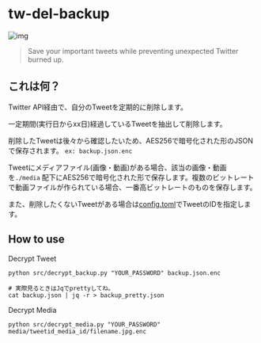 # tw-del-backup

![img](https://i.imgur.com/BDhkLK8.jpg)

> Save your important tweets while preventing unexpected Twitter burned up.

## これは何？

Twitter API経由で、自分のTweetを定期的に削除します。

一定期間(実行日からxx日)経過しているTweetを抽出して削除します。

削除したTweetは後々から確認したいため、AES256で暗号化された形のJSONで保存されます。 `ex: backup.json.enc`

Tweetにメディアファイル(画像・動画)がある場合、該当の画像・動画を`./media` 配下にAES256で暗号化された形で保存します。複数のビットレートで動画ファイルが作られている場合、一番高ビットレートのものを保存します。

また、削除したくないTweetがある場合は[config.toml](https://github.com/tubone24/tw-del-backup/blob/595cfaf66174e85cda1671b66769f381d4d02196/config.toml)でTweetのIDを指定します。

## How to use

Decrypt Tweet
```
python src/decrypt_backup.py "YOUR_PASSWORD" backup.json.enc

# 実際見るときはJqでprettyしてね。
cat backup.json | jq -r > backup_pretty.json
```

Decrypt Media
```
python src/decrypt_media.py "YOUR_PASSWORD" media/tweetid_media_id/filename.jpg.enc
```
